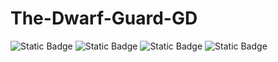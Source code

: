 # The-Dwarf-Guard-GD


![Static Badge](https://img.shields.io/badge/C%23-purple) ![Static Badge](https://img.shields.io/badge/Godot-white) ![Static Badge](https://img.shields.io/badge/LINQ-orange) ![Static Badge](https://img.shields.io/badge/PixelArt-green)
